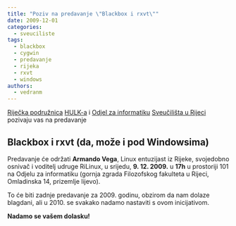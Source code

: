 ```yaml
---
title: "Poziv na predavanje \"Blackbox i rxvt\""
date: 2009-12-01
categories: 
  - sveuciliste
tags: 
  - blackbox
  - cygwin
  - predavanje
  - rijeka
  - rxvt
  - windows
authors: 
  - vedranm
---
```


[Riječka podružnica](../podruznica.md) [HULK-a](http://www.linux.hr/) i [Odjel za informatiku](https://www.inf.uniri.hr/) [Sveučilišta u Rijeci](https://uniri.hr/) pozivaju vas na predavanje

## Blackbox i rxvt (da, može i pod Windowsima)

<!-- more -->

Predavanje će održati **Armando Vega**, Linux entuzijast iz Rijeke, svojedobno osnivač i voditelj udruge RiLinux, u srijedu, **9. 12. 2009.** u **17h** u prostoriji 101 na Odjelu za informatiku (gornja zgrada Filozofskog fakulteta u Rijeci, Omladinska 14, prizemlje lijevo).

To će biti zadnje predavanje za 2009. godinu, obzirom da nam dolaze blagdani, ali u 2010. se svakako nadamo nastaviti s ovom inicijativom.

**Nadamo se vašem dolasku!**

